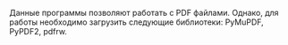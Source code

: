Данные программы позволяют работать с PDF файлами. Однако, для работы необходимо загрузить следующие библиотеки: PyMuPDF, PyPDF2, pdfrw.
